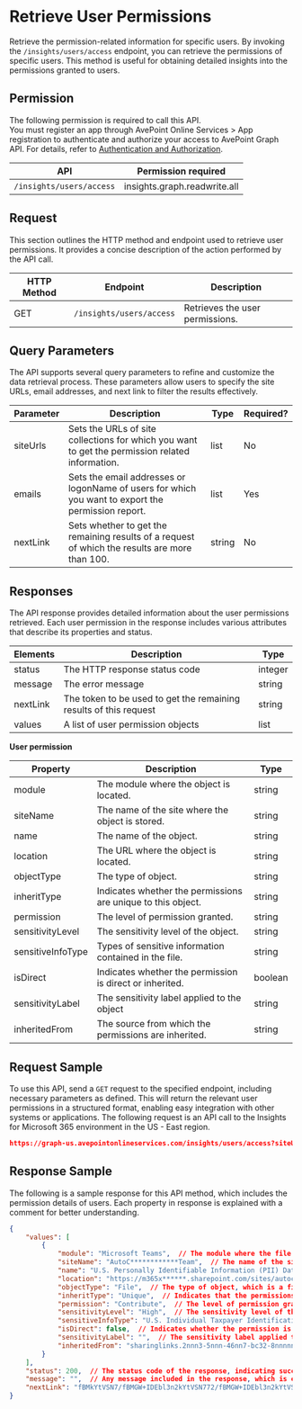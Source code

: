 # Retrieve User Permissions

Retrieve the permission-related information for specific users. By invoking the `/insights/users/access` endpoint, you can retrieve the permissions of specific users. This method is useful for obtaining detailed insights into the permissions granted to users. 

## Permission 

The following permission is required to call this API.  
You must register an app through AvePoint Online Services > App registration to authenticate and authorize your access to AvePoint Graph API. For details, refer to [Authentication and Authorization](https://learn.avepoint.com/docs/Use-AvePoint-Graph-API.html#authentication-and-authorization).

| API     | Permission required | 
|-------------------|---------------|
| `/insights/users/access` | insights.graph.readwrite.all |

## Request 

This section outlines the HTTP method and endpoint used to retrieve user permissions. It provides a concise description of the action performed by the API call. 

| HTTP Method | Endpoint | Description |
| --- | --- | --- |
| GET | `/insights/users/access` | Retrieves the user permissions. |


## Query Parameters

The API supports several query parameters to refine and customize the data retrieval process. These parameters allow users to specify the site URLs, email addresses, and next link to filter the results effectively.


| Parameter  | Description                                                                 | Type   | Required? |
|------------|-----------------------------------------------------------------------------|--------|-----------|
| siteUrls | Sets the URLs of site collections for which you want to get the permission related information. | list  | No        |
| emails | Sets the email addresses or logonName of users for which you want to export the permission report. | list  | Yes        |
| nextLink | Sets whether to get the remaining results of a request of which the results are more than 100. | string | No        |


[we have logonName Loginname and principal name? which one is it?]: # 

## Responses

The API response provides detailed information about the user permissions retrieved. Each user permission in the response includes various attributes that describe its properties and status.

| Elements | Description                                      | Type    |
|----------|--------------------------------------------------|---------|
| status   | The HTTP response status code                    | integer |
| message  | The error message                                | string  |
| nextLink | The token to be used to get the remaining results of this request | string  |
| values   | A list of user permission objects               | list   |

**User permission**

| Property           | Description            | Type    |
|--------------------|------------------|---------|
| module             | The module where the object is located.               | string  |
| siteName           | The name of the site where the object is stored.     | string  |
| name               | The name of the object.                           | string  |
| location           | The URL where the object is located.             | string  |
| objectType         | The type of object.             | string  |
| inheritType        | Indicates whether the permissions are unique to this object.      | string  |
| permission         | The level of permission granted.                    | string  |
| sensitivityLevel   | The sensitivity level of the object.               | string  |
| sensitiveInfoType  | Types of sensitive information contained in the file. |string  |
| isDirect           | Indicates whether the permission is direct or inherited.               | boolean |
| sensitivityLabel   | The sensitivity label applied to the object          | string  |
| inheritedFrom      | The source from which the permissions are inherited.                     | string  |

## Request Sample

To use this API, send a `GET` request to the specified endpoint, including necessary parameters as defined. This will return the relevant user permissions in a structured format, enabling easy integration with other systems or applications. The following request is an API call to the Insights for Microsoft 365 environment in the US - East region.

```json
https://graph-us.avepointonlineservices.com/insights/users/access?siteUrls=https%3A%2F%2Fm********.sharepoint.com%2Fsites%2Fj*******m01&siteUrls=https%3A%2F%2Fm*****.sharepoint.com%2Fsites%2Fjuly2022publict****&emails=insights****001_j***insightstest.onmicrosoft.com%23ext%23%40m******.onmicrosoft.com&emails=insights******003_j****insightstest.onmicrosoft.com%23ext%23%40m********.onmicrosoft.com
```

## Response Sample  

The following is a sample response for this API method, which includes the permission details of users. Each property in response is explained with a comment for better understanding.

```json
{
    "values": [
        {
            "module": "Microsoft Teams",  // The module where the file is located.
            "siteName": "AutoC************Team",  // The name of the site where the file is stored.
            "name": "U.S. Personally Identifiable Information (PII) Data-High.docx",  // The name of the file.
            "location": "https://m365x******.sharepoint.com/sites/autocreated********team/shared documents/general/u.s. personally identifiable information (pii) data-high.docx",  // The URL where the file is located. 
            "objectType": "File",  // The type of object, which is a file in this case.
            "inheritType": "Unique",  // Indicates that the permissions are unique to this file.
            "permission": "Contribute",  // The level of permission granted.
            "sensitivityLevel": "High",  // The sensitivity level of the file.
            "sensitiveInfoType": "U.S. Individual Taxpayer Identification Number (ITIN), U.S. Social Security Number (SSN), U.S. / U.K. Passport Number",  // Types of sensitive information contained in the file.
            "isDirect": false,  // Indicates whether the permission is direct or inherited.
            "sensitivityLabel": "",  // The sensitivity label applied to the file, which is empty in this case.
            "inheritedFrom": "sharinglinks.2nnn3-5nnn-46nn7-bc32-8nnnnnnnnn.flexible.8nnnnnnnnn-c62b0-c62b0-c62b0-c62b0"  // The source from which the permissions are inherited.
        }
    ],
    "status": 200,  // The status code of the response, indicating success.
    "message": "",  // Any message included in the response, which is empty in this case.
    "nextLink": "fBMkYtVSN7/fBMGW+IDEbl3n2kYtVSN772/fBMGW+IDEbl3n2kYtVSN7fBMGW+IDEbl3n2kYtVSN7KyI3/0SeNe2gz8WjwRAJpKFfBMGW+IDEbl3n2kYtVSN7Fyx+eX/zgxCVPhsSowunsQcfDfBMGW+IDEbl3n2kYtVSN7LSZ76fBMGW+IDEbl3n2kYtVSN7KYyGQ=="  // The next link for pagination, if more data is available.
}